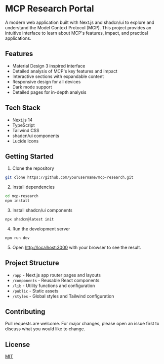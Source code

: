 # MCP Research Portal

A modern web application built with Next.js and shadcn/ui to explore and understand the Model Context Protocol (MCP). This project provides an intuitive interface to learn about MCP's features, impact, and practical applications.

## Features

- Material Design 3 inspired interface
- Detailed analysis of MCP's key features and impact
- Interactive sections with expandable content
- Responsive design for all devices
- Dark mode support
- Detailed pages for in-depth analysis

## Tech Stack

- Next.js 14
- TypeScript
- Tailwind CSS
- shadcn/ui components
- Lucide Icons

## Getting Started

1. Clone the repository
```bash
git clone https://github.com/yourusername/mcp-research.git
```

2. Install dependencies
```bash
cd mcp-research
npm install
```

3. Install shadcn/ui components
```bash
npx shadcn@latest init
```

4. Run the development server
```bash
npm run dev
```

5. Open [http://localhost:3000](http://localhost:3000) with your browser to see the result.

## Project Structure

- `/app` - Next.js app router pages and layouts
- `/components` - Reusable React components
- `/lib` - Utility functions and configuration
- `/public` - Static assets
- `/styles` - Global styles and Tailwind configuration

## Contributing

Pull requests are welcome. For major changes, please open an issue first to discuss what you would like to change.

## License

[MIT](https://choosealicense.com/licenses/mit/)
